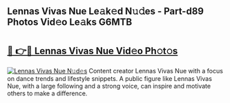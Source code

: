 ## Lennas Vivas Nue Le𝚊k𝚎d N𝚞𝚍es - Part-d89 Photos Vid𝚎o Le𝚊ks G6MTB

# <h2><a href="http://fb92am.evod.top/?m=Lennas+Vivas+Nue">🔗 👉🔴 Lennas Vivas Nue Vid𝚎o Ph𝚘t𝚘s</a></h2>

[![Lennas Vivas Nue N𝚞d𝚎s](https://i.imgur.com/8V9OHl7.gif)](http://fb92am.evod.top/?m=Lennas+Vivas+Nue)
Content creator Lennas Vivas Nue with a focus on dance trends and lifestyle snippets. A public figure like Lennas Vivas Nue, with a large following and a strong voice, can inspire and motivate others to make a difference. 

